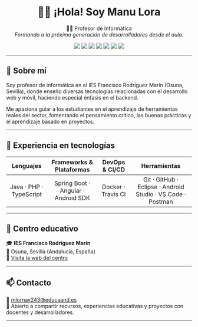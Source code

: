 <h1 align="center">👨‍🏫 ¡Hola! Soy Manu Lora</h1>

<p align="center">
  👨‍💻 Profesor de Informática  
  <br>
  <em>Formando a la próxima generación de desarrolladores desde el aula.</em>
</p>

<p align="center">
  <img src="https://img.shields.io/badge/Java-007396?style=for-the-badge&logo=java&logoColor=white"/>
  <img src="https://img.shields.io/badge/PHP-777BB4?style=for-the-badge&logo=php&logoColor=white"/>
  <img src="https://img.shields.io/badge/SpringBoot-6DB33F?style=for-the-badge&logo=spring-boot&logoColor=white"/>
  <img src="https://img.shields.io/badge/Angular-DD0031?style=for-the-badge&logo=angular&logoColor=white"/>
  <img src="https://img.shields.io/badge/Android-3DDC84?style=for-the-badge&logo=android&logoColor=white"/>
  <img src="https://img.shields.io/badge/Docker-2496ED?style=for-the-badge&logo=docker&logoColor=white"/>
  <img src="https://img.shields.io/badge/TravisCI-3EAAAF?style=for-the-badge&logo=travis&logoColor=white"/>
</p>

---

## 🧠 Sobre mí

Soy profesor de informática en el IES Francisco Rodríguez Marín (Osuna, Sevilla), donde enseño diversas tecnologías relacionadas con el desarrollo web y móvil, haciendo especial énfasis en el backend.

Me apasiona guiar a los estudiantes en el aprendizaje de herramientas reales del sector, fomentando el pensamiento crítico, las buenas prácticas y el aprendizaje basado en proyectos.

---

## 💼 Experiencia en tecnologías

<table align="center">
  <thead>
    <tr>
      <th style="text-align: center;">Lenguajes</th>
      <th style="text-align: center;">Frameworks & Plataformas</th>
      <th style="text-align: center;">DevOps & CI/CD</th>
      <th style="text-align: center;">Herramientas</th>
    </tr>
  </thead>
  <tbody>
    <tr>
      <td align="center">Java · PHP · TypeScript</td>
      <td align="center">Spring Boot · Angular · Android SDK</td>
      <td align="center">Docker · Travis CI</td>
      <td align="center">Git · GitHub · Eclipse · Android Studio · VS Code · Postman</td>
    </tr>
  </tbody>
</table>

---

## 📍 Centro educativo

🎓 **IES Francisco Rodríguez Marín**  
📍 Osuna, Sevilla (Andalucía, España)  
🔗 [Visita la web del centro](https://blogsaverroes.juntadeandalucia.es/iesfranciscorodriguezmarin/)

---

## 📫 Contacto

📧 mlornav243@educaand.es  
💬 Abierto a compartir recursos, experiencias educativas y proyectos con docentes y desarrolladores.

---

